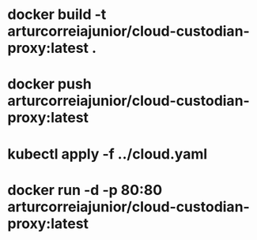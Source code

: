 
# docker build -t arturcorreiajunior/cloud-custodian-proxy:latest . 
# docker push arturcorreiajunior/cloud-custodian-proxy:latest 
# kubectl apply -f ../cloud.yaml    
# docker run -d -p 80:80 arturcorreiajunior/cloud-custodian-proxy:latest  

